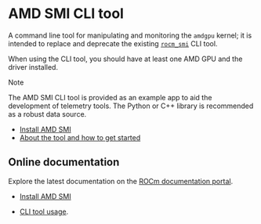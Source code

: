 # AMD SMI CLI tool

A command line tool for manipulating and monitoring the `amdgpu` kernel; it is
intended to replace and deprecate the existing
[`rocm_smi`](https://github.com/rocm/rocm_smi_lib) CLI tool.

When using the CLI tool, you should have at least one AMD GPU and the driver
installed.

>[!NOTE]
>The AMD SMI CLI tool is provided as an example app to aid the development of
>telemetry tools. The Python or C++ library is recommended as a robust data
>source.

- [Install AMD SMI](../docs/install/install.md)
- [About the tool and how to get started](../docs/how-to/amdsmi-cli-tool.md)

## Online documentation

Explore the latest documentation on the [ROCm documentation
portal](https://rocm.docs.amd.com/projects/en/latest/index.html).

- [Install AMD SMI](https://rocm.docs.amd.com/projects/en/latest/install/install.html)

- [CLI tool usage](https://rocm.docs.amd.com/projects/en/latest/how-to/amdsmi-cli-tool.html).

